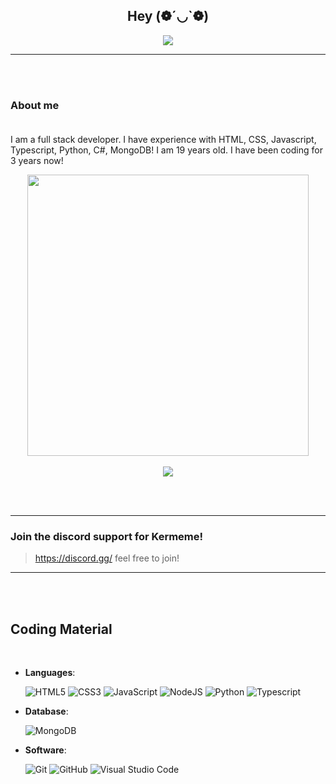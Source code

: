 ## <div align="center">Hey (❁´◡`❁)</div>  
<p align="center">
  <a href="https://github.com/DenverCoder1/readme-typing-svg"><img src="https://readme-typing-svg.herokuapp.com?font=Time+New+Roman&color=cyan&size=25&center=true&vCenter=true&width=600&height=100&lines=I+am+Akaxyi+(Carson),;++;FullStack+Developer,;HTML,+CSS,+Javascript,+Typescript,+Python,+C#;"></a>
</p>

***
<br><br>
### About me<br><br>
I am a full stack developer. I have experience with HTML, CSS, Javascript, Typescript, Python, C#, MongoDB! I am 19 years old. I have been coding for 3 years now!

<div align="center">

<a href="https://github.com/corwindev/">
  <img src="https://github-readme-stats.vercel.app/api?username=akaxyi&include_all_commits=true&count_private=true&show_icons=true&line_height=20&title_color=7A7ADB&icon_color=2234AE&text_color=D3D3D3&bg_color=0,000000,130F40" width="450"/>
</a><br><br>
<a href="https://discord.com/users/547181832895070209/"><img src="https://discord.c99.nl/widget/theme-1/547181832895070209.png"></a> 
</div>

<br><br>

*** 

### Join the discord support for Kermeme!

> https://discord.gg/ feel free to join!

***
<br><br>
## Coding Material
<br>

<p align="center">

- **Languages**:
    
    ![HTML5](https://img.shields.io/badge/HTML5%20-%23E34F26.svg?style=for-the-badge&logo=html5&logoColor=white)
    ![CSS3](https://img.shields.io/badge/CSS%20-%231572B6.svg?style=for-the-badge&logo=css3&logoColor=white)
    ![JavaScript](https://img.shields.io/badge/JavaScript%20-%23F7DF1E.svg?style=for-the-badge&logo=javascript&logoColor=black)
    ![NodeJS](https://img.shields.io/badge/node.js-6DA55F?style=for-the-badge&logo=node.js&logoColor=white)
    ![Python](https://img.shields.io/badge/python-3670A0?style=for-the-badge&logo=python&logoColor=ffdd54)
    ![Typescript](https://img.shields.io/badge/TypeScript-007ACC?style=for-the-badge&logo=typescript&logoColor=white)

- **Database**:

    ![MongoDB](https://img.shields.io/badge/MongoDB-%234ea94b.svg?style=for-the-badge&logo=mongodb&logoColor=white)

- **Software**:
    
    ![Git](https://img.shields.io/badge/git-%23F05033.svg?style=for-the-badge&logo=git&logoColor=white)
    ![GitHub](https://img.shields.io/badge/github-%23121011.svg?style=for-the-badge&logo=github&logoColor=white)
    ![Visual Studio Code](https://img.shields.io/badge/Visual%20Studio%20Code-0078d7.svg?style=for-the-badge&logo=visual-studio-code&logoColor=white)

<br>

</p>
